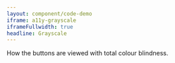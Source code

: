 ```yaml
---
layout: component/code-demo
iframe: a11y-grayscale
iframeFullwidth: true
headline: Grayscale
---
```


How the buttons are viewed with total colour blindness.
